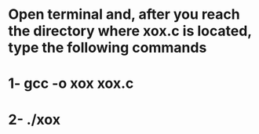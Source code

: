 # Open terminal and, after you reach the directory where xox.c is located, type the following commands
# 1- gcc -o xox xox.c
# 2- ./xox

